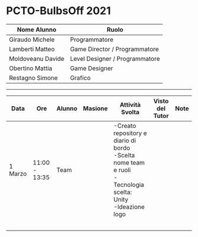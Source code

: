 # PCTO-BulbsOff 2021

Nome Alunno | Ruolo
| - | - |
| Giraudo Michele | Programmatore
| Lamberti Matteo | Game Director / Programmatore
| Moldoveanu Davide | Level Designer / Programmatore
| Obertino Mattia | Game Designer
| Restagno Simone | Grafico

----------------------------

Data | Ore | Alunno | Masione | Attività Svolta | Visto del Tutor | Note
| - | - | - | - | - | - | - |
| 1 Marzo | 11:00 - 13:35 | Team | | -Creato repository e diario di bordo<br>-Scelta nome team e ruoli<br>-Tecnologia scelta: Unity<br>-Ideazione logo |
| |  |  | | |
| | | | | |
| | | | | |
| | | | | |
| | | | | |
